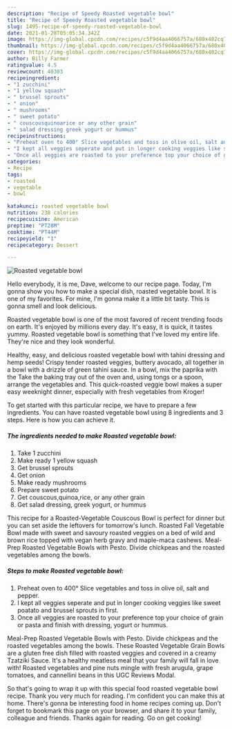 ```yaml
---
description: "Recipe of Speedy Roasted vegetable bowl"
title: "Recipe of Speedy Roasted vegetable bowl"
slug: 1495-recipe-of-speedy-roasted-vegetable-bowl
date: 2021-01-28T05:05:34.342Z
image: https://img-global.cpcdn.com/recipes/c5f9d4aa4066757a/680x482cq70/roasted-vegetable-bowl-recipe-main-photo.jpg
thumbnail: https://img-global.cpcdn.com/recipes/c5f9d4aa4066757a/680x482cq70/roasted-vegetable-bowl-recipe-main-photo.jpg
cover: https://img-global.cpcdn.com/recipes/c5f9d4aa4066757a/680x482cq70/roasted-vegetable-bowl-recipe-main-photo.jpg
author: Billy Farmer
ratingvalue: 4.5
reviewcount: 40303
recipeingredient:
- "1 zucchini"
- "1 yellow squash"
- " brussel sprouts"
- " onion"
- " mushrooms"
- " sweet potato"
- " couscousquinoarice or any other grain"
- " salad dressing greek yogurt or hummus"
recipeinstructions:
- "Preheat oven to 400° Slice vegetables and toss in olive oil, salt and pepper."
- "I kept all veggies seperate and put in longer cooking veggies like sweet poatato and brussel sprouts in first."
- "Once all veggies are roasted to your preference top your choice of grain or pasta and finish with dressing, yogurt or hummus."
categories:
- Recipe
tags:
- roasted
- vegetable
- bowl

katakunci: roasted vegetable bowl 
nutrition: 238 calories
recipecuisine: American
preptime: "PT28M"
cooktime: "PT44M"
recipeyield: "1"
recipecategory: Dessert

---
```



![Roasted vegetable bowl](https://img-global.cpcdn.com/recipes/c5f9d4aa4066757a/680x482cq70/roasted-vegetable-bowl-recipe-main-photo.jpg)

Hello everybody, it is me, Dave, welcome to our recipe page. Today, I'm gonna show you how to make a special dish, roasted vegetable bowl. It is one of my favorites. For mine, I'm gonna make it a little bit tasty. This is gonna smell and look delicious.

Roasted vegetable bowl is one of the most favored of recent trending foods on earth. It's enjoyed by millions every day. It's easy, it is quick, it tastes yummy. Roasted vegetable bowl is something that I've loved my entire life. They're nice and they look wonderful.

Healthy, easy, and delicious roasted vegetable bowl with tahini dressing and hemp seeds! Crispy tender roasted veggies, buttery avocado, all together in a bowl with a drizzle of green tahini sauce. In a bowl, mix the paprika with the Take the baking tray out of the oven and, using tongs or a spoon, arrange the vegetables and. This quick-roasted veggie bowl makes a super easy weeknight dinner, especially with fresh vegetables from Kroger!


To get started with this particular recipe, we have to prepare a few ingredients. You can have roasted vegetable bowl using 8 ingredients and 3 steps. Here is how you can achieve it.

<!--inarticleads1-->

##### The ingredients needed to make Roasted vegetable bowl:

1. Take 1 zucchini
1. Make ready 1 yellow squash
1. Get  brussel sprouts
1. Get  onion
1. Make ready  mushrooms
1. Prepare  sweet potato
1. Get  couscous,quinoa,rice, or any other grain
1. Get  salad dressing, greek yogurt, or hummus


This recipe for a Roasted-Vegetable Couscous Bowl is perfect for dinner but you can set aside the leftovers for tomorrow&#39;s lunch. Roasted Fall Vegetable Bowl made with sweet and savoury roasted veggies on a bed of wild and brown rice topped with vegan herb gravy and maple-maca cashews. Meal-Prep Roasted Vegetable Bowls with Pesto. Divide chickpeas and the roasted vegetables among the bowls. 

<!--inarticleads2-->

##### Steps to make Roasted vegetable bowl:

1. Preheat oven to 400° Slice vegetables and toss in olive oil, salt and pepper.
1. I kept all veggies seperate and put in longer cooking veggies like sweet poatato and brussel sprouts in first.
1. Once all veggies are roasted to your preference top your choice of grain or pasta and finish with dressing, yogurt or hummus.


Meal-Prep Roasted Vegetable Bowls with Pesto. Divide chickpeas and the roasted vegetables among the bowls. These Roasted Vegetable Grain Bowls are a gluten free dish filled with roasted veggies and covered in a creamy Tzatziki Sauce. It&#39;s a healthy meatless meal that your family will fall in love with! Roasted vegetables and pine nuts mingle with fresh arugula, grape tomatoes, and cannellini beans in this UGC Reviews Modal. 

So that's going to wrap it up with this special food roasted vegetable bowl recipe. Thank you very much for reading. I'm confident you can make this at home. There's gonna be interesting food in home recipes coming up. Don't forget to bookmark this page on your browser, and share it to your family, colleague and friends. Thanks again for reading. Go on get cooking!
